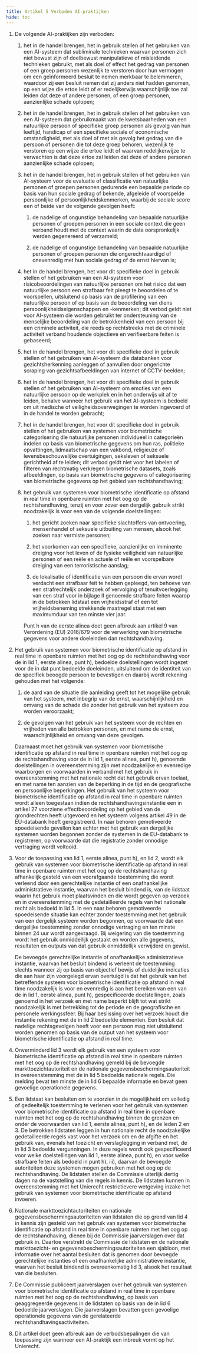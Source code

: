 ```yaml
--- 
title: Artikel 5 Verboden AI-praktijken
hide: toc
---
```


   1. De volgende AI-praktijken zijn verboden:

      1. het in de handel brengen, het in gebruik stellen of het gebruiken van een AI-systeem dat subliminale technieken waarvan personen zich niet bewust zijn of doelbewust manipulatieve of misleidende technieken gebruikt, met als doel of effect het gedrag van personen of een groep personen wezenlijk te verstoren door hun vermogen om een geïnformeerd besluit te nemen merkbaar te belemmeren, waardoor zij een besluit nemen dat zij anders niet hadden genomen, op een wijze die ertoe leidt of er redelijkerwijs waarschijnlijk toe zal leiden dat deze of andere personen, of een groep personen, aanzienlijke schade oplopen;
      
      2. het in de handel brengen, het in gebruik stellen of het gebruiken van een AI-systeem dat gebruikmaakt van de kwetsbaarheden van een natuurlijke persoon of specifieke groep personen als gevolg van hun leeftijd, handicap of een specifieke sociale of economische omstandigheid, met als doel of met als gevolg het gedrag van die persoon of personen die tot deze groep behoren, wezenlijk te verstoren op een wijze die ertoe leidt of waarvan redelijkerwijze te verwachten is dat deze ertoe zal leiden dat deze of andere personen aanzienlijke schade oplopen;

      3. het in de handel brengen, het in gebruik stellen of het gebruiken van AI-systeem voor de evaluatie of classificatie van natuurlijke personen of groepen personen gedurende een bepaalde periode op basis van hun sociale gedrag of bekende, afgeleide of voorspelde persoonlijke of persoonlijkheidskenmerken, waarbij de sociale score een of beide van de volgende gevolgen heeft:

         1. de nadelige of ongunstige behandeling van bepaalde natuurlijke personen of groepen personen in een sociale context die geen verband houdt met de context waarin de data oorspronkelijk werden gegenereerd of verzameld;

         2. de nadelige of ongunstige behandeling van bepaalde natuurlijke personen of groepen personen die ongerechtvaardigd of onevenredig met hun sociale gedrag of de ernst hiervan is;
         
      4. het in de handel brengen, het voor dit specifieke doel in gebruik stellen of het gebruiken van een AI-systeem voor risicobeoordelingen van natuurlijke personen om het risico dat een natuurlijke persoon een strafbaar feit pleegt te beoordelen of te voorspellen, uitsluitend op basis van de profilering van een natuurlijke persoon of op basis van de beoordeling van diens persoonlijkheidseigenschappen en -kenmerken; dit verbod geldt niet voor AI-systeem die worden gebruikt ter ondersteuning van de menselijke beoordeling van de betrokkenheid van een persoon bij een criminele activiteit, die reeds op rechtstreeks met de criminele activiteit verband houdende objectieve en verifieerbare feiten is gebaseerd;

      5. het in de handel brengen, het voor dit specifieke doel in gebruik stellen of het gebruiken van AI-systeem die databanken voor gezichtsherkenning aanleggen of aanvullen door ongerichte scraping van gezichtsafbeeldingen van internet of CCTV-beelden;

      6. het in de handel brengen, het voor dit specifieke doel in gebruik stellen of het gebruiken van AI-systeem om emoties van een natuurlijke persoon op de werkplek en in het onderwijs uit af te leiden, behalve wanneer het gebruik van het AI-systeem is bedoeld om uit medische of veiligheidsoverwegingen te worden ingevoerd of in de handel te worden gebracht;

      7. het in de handel brengen, het voor dit specifieke doel in gebruik stellen of het gebruiken van systemen voor biometrische categorisering die natuurlijke personen individueel in categorieën indelen op basis van biometrische gegevens om hun ras, politieke opvattingen, lidmaatschap van een vakbond, religieuze of levensbeschouwelijke overtuigingen, seksleven of seksuele gerichtheid af te leiden; dit verbod geldt niet voor het labelen of filteren van rechtmatig verkregen biometrische datasets, zoals afbeeldingen, op basis van biometrische gegevens of categorisering van biometrische gegevens op het gebied van rechtshandhaving;

      8. het gebruik van systemen voor biometrische identificatie op afstand in real time in openbare ruimten met het oog op de rechtshandhaving, tenzij en voor zover een dergelijk gebruik strikt noodzakelijk is voor een van de volgende doelstellingen:

         1. het gericht zoeken naar specifieke slachtoffers van ontvoering, mensenhandel of seksuele uitbuiting van mensen, alsook het zoeken naar vermiste personen;

         2. het voorkomen van een specifieke, aanzienlijke en imminente dreiging voor het leven of de fysieke veiligheid van natuurlijke personen of een reële en actuele of reële en voorspelbare dreiging van een terroristische aanslag;

         3. de lokalisatie of identificatie van een persoon die ervan wordt verdacht een strafbaar feit te hebben gepleegd, ten behoeve van een strafrechtelijk onderzoek of vervolging of tenuitvoerlegging van een straf voor in bijlage II genoemde strafbare feiten waarop in de betrokken lidstaat een vrijheidsstraf of een tot vrijheidsbeneming strekkende maatregel staat met een maximumduur van ten minste vier jaar.
         
         Punt h van de eerste alinea doet geen afbreuk aan artikel 9 van Verordening (EU) 2016/679 voor de verwerking van biometrische gegevens voor andere doeleinden dan rechtshandhaving.

   2. Het gebruik van systemen voor biometrische identificatie op afstand in real time in openbare ruimten met het oog op de rechtshandhaving voor de in lid 1, eerste alinea, punt h), bedoelde doelstellingen wordt ingezet voor de in dat punt bedoelde doeleinden, uitsluitend om de identiteit van de specifiek beoogde persoon te bevestigen en daarbij wordt rekening gehouden met het volgende:

      1. de aard van de situatie die aanleiding geeft tot het mogelijke gebruik van het systeem, met inbegrip van de ernst, waarschijnlijkheid en omvang van de schade die zonder het gebruik van het systeem zou worden veroorzaakt;

      2. de gevolgen van het gebruik van het systeem voor de rechten en vrijheden van alle betrokken personen, en met name de ernst, waarschijnlijkheid en omvang van deze gevolgen.
      
      Daarnaast moet het gebruik van systemen voor biometrische identificatie op afstand in real time in openbare ruimten met het oog op de rechtshandhaving voor de in lid 1, eerste alinea, punt h), genoemde doelstellingen in overeenstemming zijn met noodzakelijke en evenredige waarborgen en voorwaarden in verband met het gebruik in overeenstemming met het nationale recht dat het gebruik ervan toelaat, en met name ten aanzien van de beperking in de tijd en de geografische en persoonlijke beperkingen. Het gebruik van het systeem voor biometrische identificatie op afstand in real time in openbare ruimten wordt alleen toegestaan indien de rechtshandhavingsinstantie een in artikel 27 voorziene effectbeoordeling op het gebied van de grondrechten heeft uitgevoerd en het systeem volgens artikel 49 in de EU-databank heeft geregistreerd. In naar behoren gemotiveerde spoedeisende gevallen kan echter met het gebruik van dergelijke systemen worden begonnen zonder de systemen in de EU-databank te registreren, op voorwaarde dat die registratie zonder onnodige vertraging wordt voltooid.

   3. Voor de toepassing van lid 1, eerste alinea, punt h), en lid 2, wordt elk gebruik van systemen voor biometrische identificatie op afstand in real time in openbare ruimten met het oog op de rechtshandhaving afhankelijk gesteld van een voorafgaande toestemming die wordt verleend door een gerechtelijke instantie of een onafhankelijke administratieve instantie, waarvan het besluit bindend is, van de lidstaat waarin het gebruik moet plaatsvinden en die wordt gegeven op verzoek en in overeenstemming met de gedetailleerde regels van het nationale recht als bedoeld in lid 5. In een naar behoren gemotiveerde spoedeisende situatie kan echter zonder toestemming met het gebruik van een dergelijk systeem worden begonnen, op voorwaarde dat een dergelijke toestemming zonder onnodige vertraging en ten minste binnen 24 uur wordt aangevraagd. Bij weigering van die toestemming wordt het gebruik onmiddellijk gestaakt en worden alle gegevens, resultaten en outputs van dat gebruik onmiddellijk verwijderd en gewist.

      De bevoegde gerechtelijke instantie of onafhankelijke administratieve instantie, waarvan het besluit bindend is verleent de toestemming slechts wanneer zij op basis van objectief bewijs of duidelijke indicaties die aan haar zijn voorgelegd ervan overtuigd is dat het gebruik van het betreffende systeem voor biometrische identificatie op afstand in real time noodzakelijk is voor en evenredig is aan het bereiken van een van de in lid 1, eerste alinea, punt h), gespecificeerde doelstellingen, zoals genoemd in het verzoek en met name beperkt blijft tot wat strikt noodzakelijk is met betrekking tot de periode en de geografische en personele werkingssfeer. Bij haar beslissing over het verzoek houdt die instantie rekening met de in lid 2 bedoelde elementen. Een besluit dat nadelige rechtsgevolgen heeft voor een persoon mag niet uitsluitend worden genomen op basis van de output van het systeem voor biometrische identificatie op afstand in real time.

   4. Onverminderd lid 3 wordt elk gebruik van een systeem voor biometrische identificatie op afstand in real time in openbare ruimten met het oog op de rechtshandhaving gemeld bij de bevoegde markttoezichtautoriteit en de nationale gegevensbeschermingsautoriteit in overeenstemming met de in lid 5 bedoelde nationale regels. Die melding bevat ten minste de in lid 6 bepaalde informatie en bevat geen gevoelige operationele gegevens.

   5. Een lidstaat kan besluiten om te voorzien in de mogelijkheid om volledig of gedeeltelijk toestemming te verlenen voor het gebruik van systemen voor biometrische identificatie op afstand in real time in openbare ruimten met het oog op de rechtshandhaving binnen de grenzen en onder de voorwaarden van lid 1, eerste alinea, punt h), en de leden 2 en 3. De betrokken lidstaten leggen in hun nationale recht de noodzakelijke gedetailleerde regels vast voor het verzoek om en de afgifte en het gebruik van, evenals het toezicht en verslaglegging in verband met, de in lid 3 bedoelde vergunningen. In deze regels wordt ook gespecificeerd voor welke doelstellingen van lid 1, eerste alinea, punt h), en voor welke strafbare feiten als bedoeld in punt h), iii), daarvan de bevoegde autoriteiten deze systemen mogen gebruiken met het oog op de rechtshandhaving. De lidstaten stellen de Commissie uiterlijk dertig dagen na de vaststelling van die regels in kennis. De lidstaten kunnen in overeenstemming met het Unierecht restrictievere wetgeving inzake het gebruik van systemen voor biometrische identificatie op afstand invoeren.

   6. Nationale markttoezichtautoriteiten en nationale gegevensbeschermingsautoriteiten van lidstaten die op grond van lid 4 in kennis zijn gesteld van het gebruik van systemen voor biometrische identificatie op afstand in real time in openbare ruimten met het oog op de rechtshandhaving, dienen bij de Commissie jaarverslagen over dat gebruik in. Daartoe verstrekt de Commissie de lidstaten en de nationale markttoezicht- en gegevensbeschermingsautoriteiten een sjabloon, met informatie over het aantal besluiten dat is genomen door bevoegde gerechtelijke instanties of een onafhankelijke administratieve instantie, waarvan het besluit bindend is overeenkomstig lid 3, alsook het resultaat van die besluiten.

   7. De Commissie publiceert jaarverslagen over het gebruik van systemen voor biometrische identificatie op afstand in real time in openbare ruimten met het oog op de rechtshandhaving, op basis van geaggregeerde gegevens in de lidstaten op basis van de in lid 6 bedoelde jaarverslagen. Die jaarverslagen bevatten geen gevoelige operationele gegevens van de gerelateerde rechtshandhavingsactiviteiten.

   8. Dit artikel doet geen afbreuk aan de verbodsbepalingen die van toepassing zijn wanneer een AI-praktijk een inbreuk vormt op het Unierecht.
